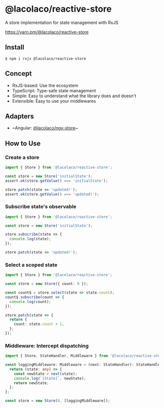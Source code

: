 # @lacolaco/reactive-store

A store implementation for state management with RxJS

https://yarn.pm/@lacolaco/reactive-store

## Install

```
$ npm i rxjs @lacolaco/reactive-store 
```

## Concept

* RxJS-based: Use the ecosystem
* TypeScript: Type-safe state management
* Simple: Easy to understand what the library does and doesn't
* Extensible: Easy to use your middlewares

## Adapters

* ~Angular: [@lacolaco/ngx-store](https://github.com/lacolaco/ngx/tree/master/libs/ngx-store)~

## How to Use

### Create a store

```ts
import { Store } from '@lacolaco/reactive-store';

const store = new Store('initialState');
assert.ok(store.getValue() === 'initialState');

store.patch(state => 'updated!');
assert.ok(store.getValue() === 'updated!');
```

### Subscribe state's observable

```ts
import { Store } from '@lacolaco/reactive-store';

const store = new Store('initialState');

store.subscribe(state => {
  console.log(state);
});

store.patch(state => 'updated!');
```

### Select a scoped state

```ts
import { Store } from '@lacolaco/reactive-store';

const store = new Store({ count: 0 });

const count$ = store.select(state => state.count);
count$.subscribe(count => {
  console.log(count);
});

store.patch(state => {
  return {
    count: state.count + 1,
  };
});
```

### Middleware: Intercept dispatching

```ts
import { Store, StateHandler, Middleware } from '@lacolaco/reactive-store';

const loggingMiddleware: Middleware = (next: StateHandler): StateHandler => {
  return (state: any) => {
    const newState = next(state);
    console.log(`[State]`, newState);
    return newState;
  };
};

const store = new Store(0, [loggingMiddleware]);
```
